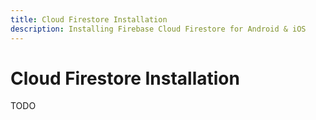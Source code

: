 ```yaml
---
title: Cloud Firestore Installation
description: Installing Firebase Cloud Firestore for Android & iOS
---
```


# Cloud Firestore Installation

TODO

